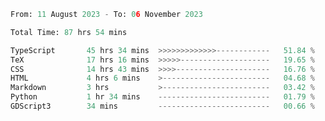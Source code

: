 
<!--START_SECTION:waka-->

```python
From: 11 August 2023 - To: 06 November 2023

Total Time: 87 hrs 54 mins

TypeScript       45 hrs 34 mins  >>>>>>>>>>>>>------------   51.84 %
TeX              17 hrs 16 mins  >>>>>--------------------   19.65 %
CSS              14 hrs 43 mins  >>>>---------------------   16.76 %
HTML             4 hrs 6 mins    >------------------------   04.68 %
Markdown         3 hrs           >------------------------   03.42 %
Python           1 hr 34 mins    -------------------------   01.79 %
GDScript3        34 mins         -------------------------   00.66 %
```

<!--END_SECTION:waka-->

<!--START_SECTION:waka2-->
<!--END_SECTION:waka2-->






